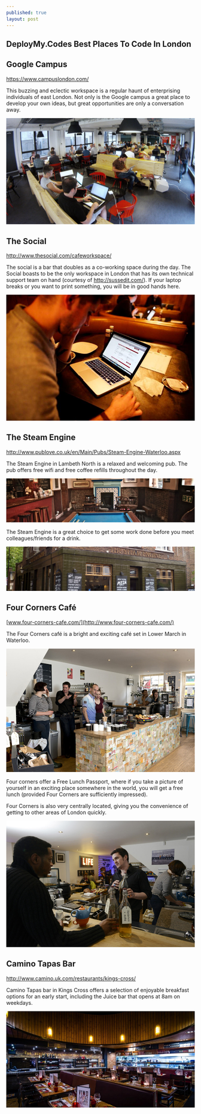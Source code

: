 ```yaml
---
published: true
layout: post
---
```


## DeployMy.Codes Best Places To Code In London

## Google Campus
<https://www.campuslondon.com/>

This buzzing and eclectic workspace is a regular haunt of enterprising individuals of east London.  Not only is the Google campus a great place to develop your own ideas, but great opportunities are only a conversation away.

![](/images/googlecampus.jpg)

## The Social
<http://www.thesocial.com/cafeworkspace/>

The social is a bar that doubles as a co-working space during the day.  The Social boasts to be the only workspace in London that has its own technical support team on hand (courtesy of http://sussedit.com/).  If your laptop breaks or you want to print something, you will be in good hands here.

![](/images/the-social.jpg)

## The Steam Engine
<http://www.publove.co.uk/en/Main/Pubs/Steam-Engine-Waterloo.aspx>

The Steam Engine in Lambeth North is a relaxed and welcoming pub.  The pub offers free wifi and free coffee refills throughout the day.

![](/images/the-steam-engine-1.jpg)

The Steam Engine is a great choice to get some work done before you meet colleagues/friends for a drink.

![](/images/the-steam-engine-2.jpg)

## Four Corners Café
[www.four-corners-cafe.com/](http://www.four-corners-cafe.com/)

The Four Corners café is a bright and exciting café set in Lower March in Waterloo.

![](/images/four-corners-1.jpg)

Four corners offer a Free Lunch Passport, where if you take a picture of yourself in an exciting place somewhere in the world, you will get a free lunch (provided Four Corners are sufficiently impressed).  

Four Corners is also very centrally located, giving you the convenience of getting to other areas of London quickly.

![](/images/four-corners-2.jpg)

## Camino Tapas Bar
<http://www.camino.uk.com/restaurants/kings-cross/>

Camino Tapas bar in Kings Cross offers a selection of enjoyable breakfast options for an early start, including the Juice bar that opens at 8am on weekdays.

![](/images/camino.jpg)